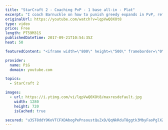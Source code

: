 ```yaml
---
title: "StarCraft 2 - Coaching PvP - 1 base all-in - Plat"
excerpt: "I coach Barnuckle on how to punish greedy expands in PvP, refining his 1-base all-in -- Watch live at https://www.twitch.tv/x5_pig"
originalUrl: https://youtube.com/watch?v=lqpVwQ0XOt8
type: video
price: Free
length: PT59M31S
publishedDateTime: 2017-09-21T10:54:35Z
heat: 50

featuredContent: "<iframe width=\"800\" height=\"500\" frameborder=\"0\" src=\"https://www.youtube.com/embed/lqpVwQ0XOt8\" allow=\"accelerometer; autoplay; encrypted-media; gyroscope; picture-in-picture\" allowfullscreen></iframe>"

provider:
  name: PiG
  domain: youtube.com

topics:
  - StarCraft 2

images:
  - url: https://i.ytimg.com/vi/lqpVwQ0XOt8/maxresdefault.jpg
    width: 1280
    height: 720
    isCached: true

secured: "u3ST8ddY9KoVTCFXDAbogPePnsoustQuZxD/QqNkRduT8ggtk3MbyFaoPglXZCWe55uhosKGFuOx1N+jMC69q8iYMDxXPHhu2lR531J1t//BoM9S6rymQ2dqg3GpMFFKh7MZJNLnUwa+GBDA4p2u7oThh07OuS3+Occ056F9JOCUcwXKgDn4GcDhEmxKP05V6Z5vhaU1dqKzl7/5/uTrQVAQ3R3bmrGVL4pAQ5aAAjWyUBJuImOERPGHXlGH7WSNVypYjr7Yr4jus0Nwt2nbNGF4/iMYxs5jtlftfspY+s7KPCvF74FsqrJuB8Z9yyVRl+qBqoILxVVCqLJo+YI95kyXYudAsCiVqkhkB109T9fG+41NJ5pLM+AlAKUP1jK5RhUJzb6fiHBYkug6/0DDpHEB8CI43ky0sr9+RYmMDcw=;MY8jZIP3t2OoMqc0P/L7TA=="
---
```


